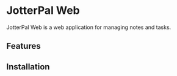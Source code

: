 # JotterPal Web

JotterPal Web is a web application for managing notes and tasks.

## Features


## Installation
